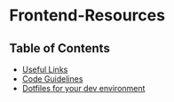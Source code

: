 # Frontend-Resources

## Table of Contents
- [Useful Links](https://github.com/Netural/frontend-resources/blob/master/LINKS.md)
- [Code Guidelines](https://github.com/Netural/frontend-resources/blob/master/code-guidelines/README.md)
- [Dotfiles for your dev environment](https://github.com/Netural/frontend-resources/blob/master/dotfiles/README.md)
